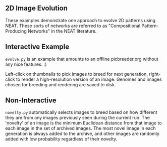 ## 2D Image Evolution ##

These examples demonstrate one approach to evolve 2D patterns using NEAT.  These sorts of networks are 
referred to as "Compositional Pattern-Producing Networks" in the NEAT literature.

## Interactive Example ##

`evolve.py` is an example that amounts to an offline picbreeder.org without any nice features. :)

Left-click on thumbnails to pick images to breed for next generation, right-click to
render a high-resolution version of an image.  Genomes and images chosen for breeding
and rendering are saved to disk.

## Non-Interactive

`novelty.py` automatically selects images to breed based on how different they are from any images previously
seen during the current run.  The 'novelty' of an image is the minimum Euclidean distance from that image to 
each image in the set of archived images.  The most novel image in each generation is always added to the archive,
and other images are randomly added with low probability regardless of their novelty. 
 